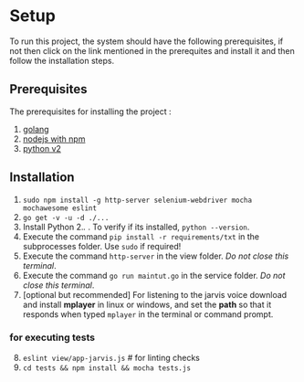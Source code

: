 # Setup

To run this project, the system should have the following prerequisites, if not then click on the link mentioned in the prerequites and install it and then follow the installation steps.

## Prerequisites

The prerequisites for installing the project :
1. [golang](https://golang.org/dl/ "Install GOLang")
2. [nodejs with npm](https://nodejs.org/en/download/ )
3. [python v2](https://www.python.org/)

## Installation

1. `sudo npm install -g http-server selenium-webdriver mocha mochawesome eslint`
2. `go get -v -u -d ./...`
3. Install Python 2.*.* . To verify if its installed, `python --version`.
4. Execute the command `pip install -r requirements/txt` in the subprocesses folder. Use `sudo` if required!
5.  Execute the command `http-server` in the view folder. *Do not close this terminal*.
6.  Execute the command `go run maintut.go` in the service folder. *Do not close this terminal*.
7. [optional but recommended] For listening to the jarvis voice download and install **mplayer** in linux or windows, and set the **path** so that it responds when typed `mplayer` in the terminal or command prompt.

### for executing tests

8. `eslint view/app-jarvis.js` # for linting checks
9. `cd tests && npm install && mocha tests.js`
